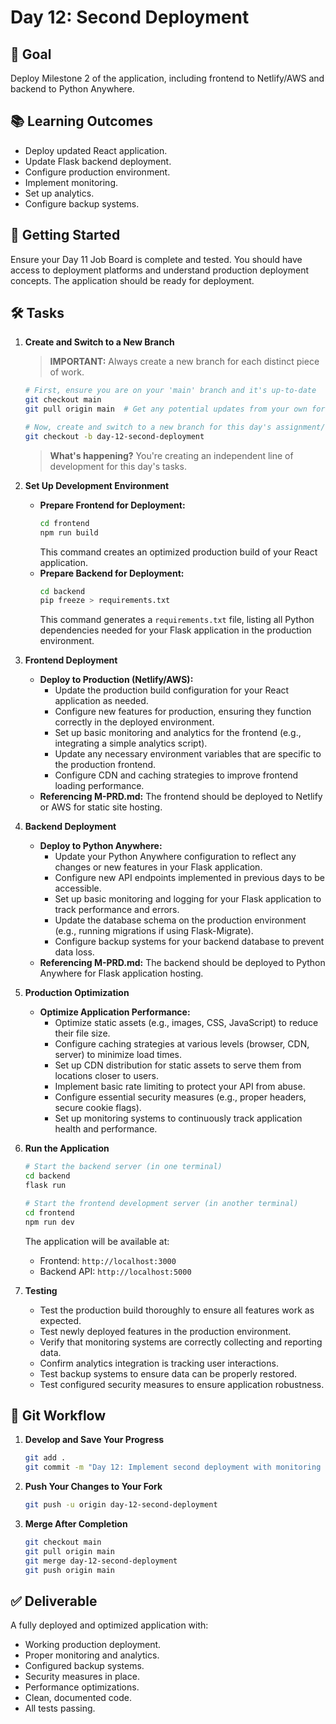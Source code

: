 # Day 12: Second Deployment

## 🎯 Goal

Deploy Milestone 2 of the application, including frontend to Netlify/AWS and backend to Python Anywhere.

## 📚 Learning Outcomes

* Deploy updated React application.
* Update Flask backend deployment.
* Configure production environment.
* Implement monitoring.
* Set up analytics.
* Configure backup systems.

## 🚀 Getting Started

Ensure your Day 11 Job Board is complete and tested. You should have access to deployment platforms and understand production deployment concepts. The application should be ready for deployment.

## 🛠️ Tasks

1.  **Create and Switch to a New Branch**
    > **IMPORTANT:** Always create a new branch for each distinct piece of work.

    ```bash
    # First, ensure you are on your 'main' branch and it's up-to-date
    git checkout main
    git pull origin main  # Get any potential updates from your own fork's main

    # Now, create and switch to a new branch for this day's assignment/feature
    git checkout -b day-12-second-deployment
    ```

    > **What's happening?** You're creating an independent line of development for this day's tasks.

2.  **Set Up Development Environment**
    * **Prepare Frontend for Deployment:**
        ```bash
        cd frontend
        npm run build
        ```
        This command creates an optimized production build of your React application.
    * **Prepare Backend for Deployment:**
        ```bash
        cd backend
        pip freeze > requirements.txt
        ```
        This command generates a `requirements.txt` file, listing all Python dependencies needed for your Flask application in the production environment.

3.  **Frontend Deployment**
    * **Deploy to Production (Netlify/AWS):**
        * Update the production build configuration for your React application as needed.
        * Configure new features for production, ensuring they function correctly in the deployed environment.
        * Set up basic monitoring and analytics for the frontend (e.g., integrating a simple analytics script).
        * Update any necessary environment variables that are specific to the production frontend.
        * Configure CDN and caching strategies to improve frontend loading performance.
    * **Referencing M-PRD.md:** The frontend should be deployed to Netlify or AWS for static site hosting.

4.  **Backend Deployment**
    * **Deploy to Python Anywhere:**
        * Update your Python Anywhere configuration to reflect any changes or new features in your Flask application.
        * Configure new API endpoints implemented in previous days to be accessible.
        * Set up basic monitoring and logging for your Flask application to track performance and errors.
        * Update the database schema on the production environment (e.g., running migrations if using Flask-Migrate).
        * Configure backup systems for your backend database to prevent data loss.
    * **Referencing M-PRD.md:** The backend should be deployed to Python Anywhere for Flask application hosting.

5.  **Production Optimization**
    * **Optimize Application Performance:**
        * Optimize static assets (e.g., images, CSS, JavaScript) to reduce their file size.
        * Configure caching strategies at various levels (browser, CDN, server) to minimize load times.
        * Set up CDN distribution for static assets to serve them from locations closer to users.
        * Implement basic rate limiting to protect your API from abuse.
        * Configure essential security measures (e.g., proper headers, secure cookie flags).
        * Set up monitoring systems to continuously track application health and performance.

6.  **Run the Application**

    ```bash
    # Start the backend server (in one terminal)
    cd backend
    flask run

    # Start the frontend development server (in another terminal)
    cd frontend
    npm run dev
    ```

    The application will be available at:

    -   Frontend: `http://localhost:3000`
    -   Backend API: `http://localhost:5000`

7.  **Testing**

    * Test the production build thoroughly to ensure all features work as expected.
    * Test newly deployed features in the production environment.
    * Verify that monitoring systems are correctly collecting and reporting data.
    * Confirm analytics integration is tracking user interactions.
    * Test backup systems to ensure data can be properly restored.
    * Test configured security measures to ensure application robustness.

## 🔄 Git Workflow

1.  **Develop and Save Your Progress**

    ```bash
    git add .
    git commit -m "Day 12: Implement second deployment with monitoring and analytics"
    ```

2.  **Push Your Changes to Your Fork**

    ```bash
    git push -u origin day-12-second-deployment
    ```

3.  **Merge After Completion**

    ```bash
    git checkout main
    git pull origin main
    git merge day-12-second-deployment
    git push origin main
    ```

## ✅ Deliverable

A fully deployed and optimized application with:

* Working production deployment.
* Proper monitoring and analytics.
* Configured backup systems.
* Security measures in place.
* Performance optimizations.
* Clean, documented code.
* All tests passing.

